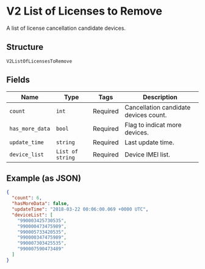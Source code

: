 
# V2 List of Licenses to Remove

A list of license cancellation candidate devices.

## Structure

`V2ListOfLicensesToRemove`

## Fields

| Name | Type | Tags | Description |
|  --- | --- | --- | --- |
| `count` | `int` | Required | Cancellation candidate devices count. |
| `has_more_data` | `bool` | Required | Flag to indicat more devices. |
| `update_time` | `string` | Required | Last update time. |
| `device_list` | `List of string` | Required | Device IMEI list. |

## Example (as JSON)

```json
{
  "count": 6,
  "hasMoreData": false,
  "updateTime": "2018-03-22 00:06:00.069 +0000 UTC",
  "deviceList": [
    "990003425730535",
    "990000473475989",
    "990005733420535",
    "990000347475989",
    "990007303425535",
    "990007590473489"
  ]
}
```

